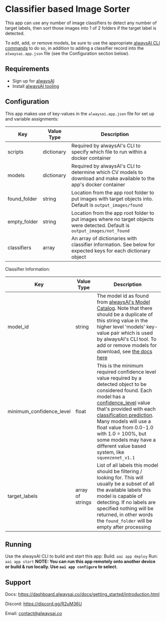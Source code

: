 # Classifier based Image Sorter
This app can use any number of image classifiers to detect any number of target labels, then sort those images into 1 of 2 folders if the target label is detected.

To edit, add, or remove models, be sure to use the appropriate [alwaysAI CLI commands](https://dashboard.alwaysai.co/docs/application_development/changing_the_model.html) to do so, in addition to adding a classifier record into the `alwaysai.app.json` file (see the Configuration section below).

## Requirements
- Sign up for [alwaysAI](https://dashboard.alwaysai.co/auth?register=true)
- Install [alwaysAI tooling](https://dashboard.alwaysai.co/docs/getting_started/development_computer_setup.html)

## Configuration
This app makes use of key-values in the `alwaysai.app.json` file for set up and variable assignments:

Key | Value Type | Description
-----| ---------- | ----------
scripts | dictionary | Required by alwaysAI's CLI to specify which file to run within a docker container
models | dictionary | Required by alwaysAI's CLI to determine which CV models to download and make available to the app's docker container
found_folder | string | Location from the app root folder to put images with target objects into. Default is `output_images/found`
empty_folder | string | Location from the app root folder to put images where no target objects were detected. Default is `output_images/not_found`
classifiers | array | An array of dictionaries with classifier information. See below for expected keys for each dictionary object

Classifier Information:

Key | Value Type | Description
-----| ---------- | ----------
model_id | string | The model id as found from [alwaysAI's Model Catalog](https://dashboard.alwaysai.co/model-catalog/models?category=Classification). Note that there should be a duplicate of this string value in the higher level 'models' key-value pair which is used by alwaysAI's CLI tool. To add or remove models for download, see [the docs here](https://dashboard.alwaysai.co/docs/application_development/changing_the_model.html)
minimum_confidence_level | float | This is the minimum required confidence level value required by a detected object to be considered found. Each model has a [confidence_level](https://dashboard.alwaysai.co/docs/reference/edgeiq.html#edgeiq.image_classification.ClassificationPrediction) value that's provided with each [classification prediction](https://dashboard.alwaysai.co/docs/reference/edgeiq.html#edgeiq.image_classification.ClassificationResults). Many models will use a float value from 0.0-1.0 with 1.0 = 100%, but some models may have a different value based system, like `squeezenet_v1.1`
target_labels | array of strings | List of all labels this model should be filtering / looking for. This will usually be a subset of all the available labels this model is capable of detecting. If no labels are specified nothing will be returned, in other words the `found_folder` will be empty after processing

## Running
Use the alwaysAI CLI to build and start this app:
Build: `aai app deploy`
Run: `aai app start`
**NOTE: You can run this app remotely onto another device or build & run locally. Use `aai app configure` to select.**

## Support
Docs: https://dashboard.alwaysai.co/docs/getting_started/introduction.html

Discord: https://discord.gg/R2uM36U

Email: contact@alwaysai.co
